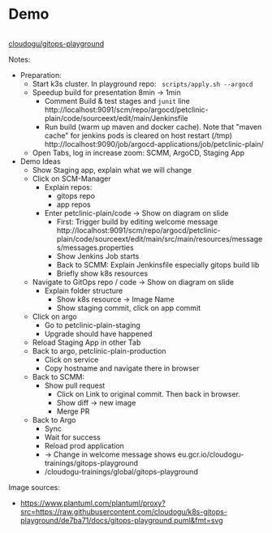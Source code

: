 # Demo
<!-- .slide: id="demo" -->

<img data-src="images/gitops-playground.svg" width="60%" />

<i class='fab fa-github'></i> [cloudogu/gitops-playground](https://github.com/cloudogu/gitops-playground)

Notes:
* Preparation:
  * Start k3s cluster. In playground repo: ` scripts/apply.sh --argocd`
  * Speedup build for presentation 8min -> 1min
    * Comment Build & test stages and `junit` line  
      http://localhost:9091/scm/repo/argocd/petclinic-plain/code/sourceext/edit/main/Jenkinsfile
    * Run build (warm up maven and docker cache). Note that "maven cache" for jenkins pods is cleared on host restart (/tmp)  
      http://localhost:9090/job/argocd-applications/job/petclinic-plain/
  * Open Tabs, log in increase zoom: SCMM, ArgoCD, Staging App  
* Demo Ideas
  * Show Staging app, explain what we will change
  * Click on SCM-Manager
    * Explain repos:
      * gitops repo
      * app repos
    * Enter petclinic-plain/code -> Show on diagram on slide
      * First: Trigger build by editing welcome message
        http://localhost:9091/scm/repo/argocd/petclinic-plain/code/sourceext/edit/main/src/main/resources/messages/messages.properties
      * Show Jenkins Job starts
      * Back to SCMM: Explain Jenkinsfile especially gitops build lib 
      * Briefly show k8s resources
  * Navigate to GitOps repo / code -> Show on diagram on slide
    * Explain folder structure
      * Show k8s resource -> Image Name
      * Show staging commit, click on app commit
  * Click on argo
    * Go to petclinic-plain-staging
    * Upgrade should have happened
  * Reload Staging App in other Tab
  * Back to argo, petclinic-plain-production
    * Click on service
    * Copy hostname and navigate there in browser
  * Back to SCMM:
    * Show pull request
      * Click on Link to original commit. Then back in browser.
      * Show diff -> new image
      * Merge PR
  * Back to Argo
    * Sync
    * Wait for success
    * Reload prod application
    * -> Change in welcome message shows
      eu.gcr.io/cloudogu-trainings/gitops-playground
    * /cloudogu-trainings/global/gitops-playground

Image sources:
* https://www.plantuml.com/plantuml/proxy?src=https://raw.githubusercontent.com/cloudogu/k8s-gitops-playground/de7ba71/docs/gitops-playground.puml&fmt=svg  